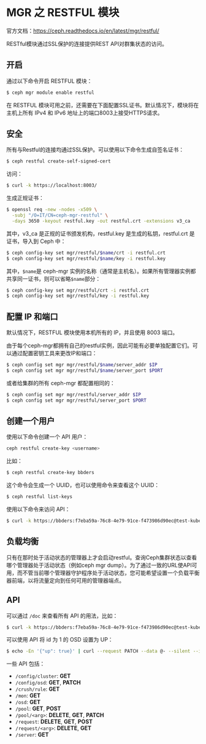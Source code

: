 # MGR 之 RESTFUL 模块

官方文档：https://ceph.readthedocs.io/en/latest/mgr/restful/

RESTful模块通过SSL保护的连接提供REST API对群集状态的访问。



## 开启

通过以下命令开启 RESTFUL 模块：

```bash
$ ceph mgr module enable restful
```

在 RESTFUL 模块可用之前，还需要在下面配置SSL证书。默认情况下，模块将在主机上所有 IPv4 和 IPv6 地址上的端口8003上接受HTTPS请求。



## 安全

所有与Restful的连接均通过SSL保护。可以使用以下命令生成自签名证书：

```bash
$ ceph restful create-self-signed-cert
```

访问：

```bash
$ curl -k https://localhost:8003/
```

生成正规证书：

```bash
$ openssl req -new -nodes -x509 \
  -subj "/O=IT/CN=ceph-mgr-restful" \
  -days 3650 -keyout restful.key -out restful.crt -extensions v3_ca
```

其中，v3_ca 是正规的证书颁发机构，restful.key 是生成的私钥，restful.crt 是证书，导入到 Ceph 中：

``` bash
$ ceph config-key set mgr/restful/$name/crt -i restful.crt
$ ceph config-key set mgr/restful/$name/key -i restful.key
```

其中，`$name`是 ceph-mgr 实例的名称（通常是主机名）。如果所有管理器实例都共享同一证书，则可以省略`$name`部分：

```bash
$ ceph config-key set mgr/restful/crt -i restful.crt
$ ceph config-key set mgr/restful/key -i restful.key
```



## 配置 IP 和端口

默认情况下，RESTFUL 模块使用本机所有的 IP，并且使用 8003 端口。

由于每个ceph-mgr都拥有自己的restful实例，因此可能有必要单独配置它们。可以通过配置密钥工具来更改IP和端口：

```bash
$ ceph config set mgr mgr/restful/$name/server_addr $IP
$ ceph config set mgr mgr/restful/$name/server_port $PORT
```

或者给集群的所有 ceph-mgr 都配置相同的：

```bash
$ ceph config set mgr mgr/restful/server_addr $IP
$ ceph config set mgr mgr/restful/server_port $PORT
```



## 创建一个用户

使用以下命令创建一个 API 用户：

```bash
ceph restful create-key <username>
```

比如：

```bash
$ ceph restful create-key bbders
```

这个命令会生成一个 UUID，也可以使用命令来查看这个 UUID：

```bash
$ ceph restful list-keys
```

使用以下命令来访问 API：

```bash
$ curl -k https://bbders:f7eba59a-76c8-4e79-91ce-f473986d90ec@test-kubenode-1:8003/server
```



## 负载均衡

只有在那时处于活动状态的管理器上才会启动restful。查询Ceph集群状态以查看哪个管理器处于活动状态（例如ceph mgr dump）。为了通过一致的URL使API可用，而不管当前哪个管理器守护程序处于活动状态，您可能希望设置一个负载平衡器前端，以将流量定向到任何可用的管理器端点。



## API

可以通过 `/doc` 来查看所有 API 的用法，比如：

```bash
$ curl -k https://bbders:f7eba59a-76c8-4e79-91ce-f473986d90ec@test-kubenode-1:8003/doc
```

可以使用 API 将 id 为 1 的 OSD 设置为 UP：

```bash
$ echo -En '{"up": true}' | curl --request PATCH --data @- --silent --insecure --user <user> 'https://<ceph-mgr>:<port>/osd/1'
```

一些 API 包括：

- `/config/cluster`: **GET**
- `/config/osd`: **GET**, **PATCH**
- `/crush/rule`: **GET**
- `/mon`: **GET**
- `/osd`: **GET**
- `/pool`: **GET**, **POST**
- `/pool/<arg>`: **DELETE**, **GET**, **PATCH**
- `/request`: **DELETE**, **GET**, **POST**
- `/request/<arg>`: **DELETE**, **GET**
- `/server`: **GET**























